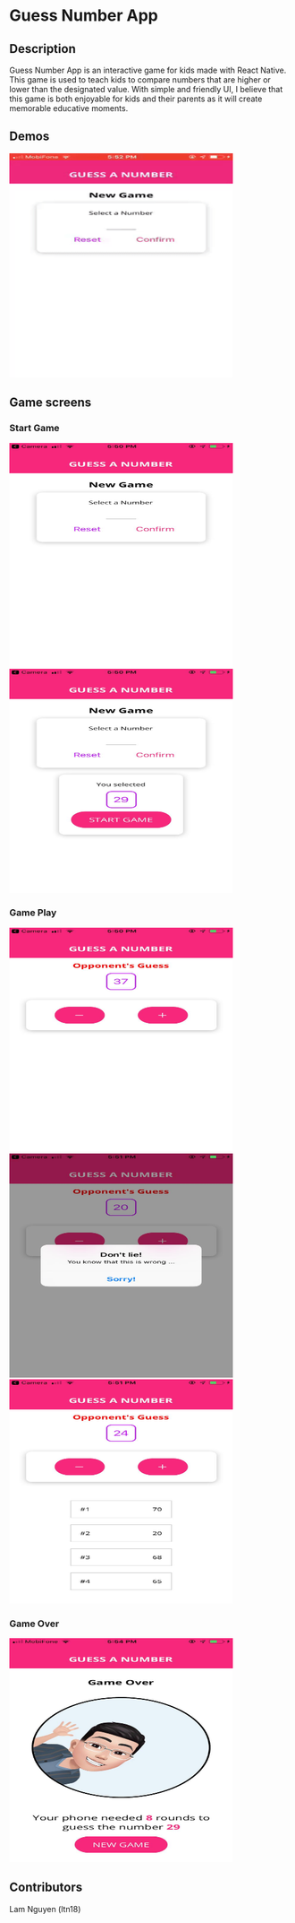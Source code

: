 # Guess Number App

## Description
Guess Number App is an interactive game for kids made with React Native. This game is used to teach kids to compare numbers that are higher or lower than the designated value. With simple and friendly UI, I believe that this game is both enjoyable for kids and their parents as it will create memorable educative moments.

## Demos
<img src="https://github.com/ltn18/GuessNumberApp/blob/master/public/gifs/gameplay.gif" width="400" height="400"/>

## Game screens
### Start Game
<img src="https://github.com/ltn18/GuessNumberApp/blob/master/public/photos/main.jpg" width="400" height="400"/>
<img src="https://github.com/ltn18/GuessNumberApp/blob/master/public/photos/main-choose.jpg" width="400" height="400"/>

### Game Play
<img src="https://github.com/ltn18/GuessNumberApp/blob/master/public/photos/screen-1.jpg" width="400" height="400"/>
<img src="https://github.com/ltn18/GuessNumberApp/blob/master/public/photos/screen-false.jpg" width="400" height="400"/>
<img src="https://github.com/ltn18/GuessNumberApp/blob/master/public/photos/screen-list.jpg" width="400" height="400"/>

### Game Over
<img src="https://github.com/ltn18/GuessNumberApp/blob/master/public/photos/screen-over.jpg" width="400" height="400"/>

## Contributors
Lam Nguyen (ltn18)